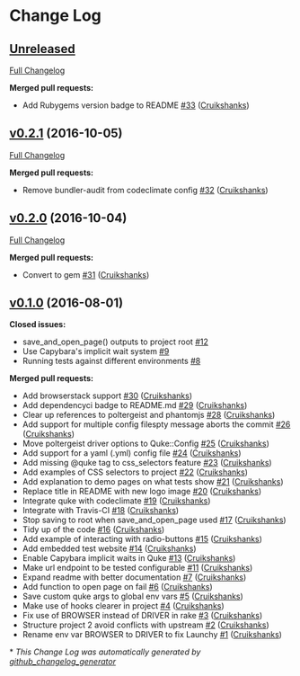# Change Log

## [Unreleased](https://github.com/EnvironmentAgency/quke/tree/HEAD)

[Full Changelog](https://github.com/EnvironmentAgency/quke/compare/v0.2.1...HEAD)

**Merged pull requests:**

- Add Rubygems version badge to README [\#33](https://github.com/EnvironmentAgency/quke/pull/33) ([Cruikshanks](https://github.com/Cruikshanks))

## [v0.2.1](https://github.com/EnvironmentAgency/quke/tree/v0.2.1) (2016-10-05)
[Full Changelog](https://github.com/EnvironmentAgency/quke/compare/v0.2.0...v0.2.1)

**Merged pull requests:**

- Remove bundler-audit from codeclimate config [\#32](https://github.com/EnvironmentAgency/quke/pull/32) ([Cruikshanks](https://github.com/Cruikshanks))

## [v0.2.0](https://github.com/EnvironmentAgency/quke/tree/v0.2.0) (2016-10-04)
[Full Changelog](https://github.com/EnvironmentAgency/quke/compare/v0.1.0...v0.2.0)

**Merged pull requests:**

- Convert to gem [\#31](https://github.com/EnvironmentAgency/quke/pull/31) ([Cruikshanks](https://github.com/Cruikshanks))

## [v0.1.0](https://github.com/EnvironmentAgency/quke/tree/v0.1.0) (2016-08-01)
**Closed issues:**

- save\_and\_open\_page\(\) outputs to project root [\#12](https://github.com/EnvironmentAgency/quke/issues/12)
- Use Capybara's implicit wait system [\#9](https://github.com/EnvironmentAgency/quke/issues/9)
- Running tests against different environments [\#8](https://github.com/EnvironmentAgency/quke/issues/8)

**Merged pull requests:**

- Add browserstack support [\#30](https://github.com/EnvironmentAgency/quke/pull/30) ([Cruikshanks](https://github.com/Cruikshanks))
- Add dependencyci badge to README.md [\#29](https://github.com/EnvironmentAgency/quke/pull/29) ([Cruikshanks](https://github.com/Cruikshanks))
- Clear up references to poltergeist and phantomjs [\#28](https://github.com/EnvironmentAgency/quke/pull/28) ([Cruikshanks](https://github.com/Cruikshanks))
- Add support for multiple config filespty message aborts the commit [\#26](https://github.com/EnvironmentAgency/quke/pull/26) ([Cruikshanks](https://github.com/Cruikshanks))
- Move poltergeist driver options to Quke::Config [\#25](https://github.com/EnvironmentAgency/quke/pull/25) ([Cruikshanks](https://github.com/Cruikshanks))
- Add support for a yaml \(.yml\) config file [\#24](https://github.com/EnvironmentAgency/quke/pull/24) ([Cruikshanks](https://github.com/Cruikshanks))
- Add missing @quke tag to css\_selectors feature [\#23](https://github.com/EnvironmentAgency/quke/pull/23) ([Cruikshanks](https://github.com/Cruikshanks))
- Add examples of CSS selectors to project [\#22](https://github.com/EnvironmentAgency/quke/pull/22) ([Cruikshanks](https://github.com/Cruikshanks))
- Add explanation to demo pages on what tests show [\#21](https://github.com/EnvironmentAgency/quke/pull/21) ([Cruikshanks](https://github.com/Cruikshanks))
- Replace title in README with new logo image [\#20](https://github.com/EnvironmentAgency/quke/pull/20) ([Cruikshanks](https://github.com/Cruikshanks))
- Integrate quke with codeclimate [\#19](https://github.com/EnvironmentAgency/quke/pull/19) ([Cruikshanks](https://github.com/Cruikshanks))
- Integrate with Travis-CI [\#18](https://github.com/EnvironmentAgency/quke/pull/18) ([Cruikshanks](https://github.com/Cruikshanks))
- Stop saving to root when save\_and\_open\_page used [\#17](https://github.com/EnvironmentAgency/quke/pull/17) ([Cruikshanks](https://github.com/Cruikshanks))
- Tidy up of the code [\#16](https://github.com/EnvironmentAgency/quke/pull/16) ([Cruikshanks](https://github.com/Cruikshanks))
- Add example of interacting with radio-buttons [\#15](https://github.com/EnvironmentAgency/quke/pull/15) ([Cruikshanks](https://github.com/Cruikshanks))
- Add embedded test website [\#14](https://github.com/EnvironmentAgency/quke/pull/14) ([Cruikshanks](https://github.com/Cruikshanks))
- Enable Capybara implicit waits in Quke [\#13](https://github.com/EnvironmentAgency/quke/pull/13) ([Cruikshanks](https://github.com/Cruikshanks))
- Make url endpoint to be tested configurable [\#11](https://github.com/EnvironmentAgency/quke/pull/11) ([Cruikshanks](https://github.com/Cruikshanks))
- Expand readme with better documentation [\#7](https://github.com/EnvironmentAgency/quke/pull/7) ([Cruikshanks](https://github.com/Cruikshanks))
- Add function to open page on fail [\#6](https://github.com/EnvironmentAgency/quke/pull/6) ([Cruikshanks](https://github.com/Cruikshanks))
- Save custom quke args to global env vars [\#5](https://github.com/EnvironmentAgency/quke/pull/5) ([Cruikshanks](https://github.com/Cruikshanks))
- Make use of hooks clearer in project [\#4](https://github.com/EnvironmentAgency/quke/pull/4) ([Cruikshanks](https://github.com/Cruikshanks))
- Fix use of BROWSER instead of DRIVER in rake [\#3](https://github.com/EnvironmentAgency/quke/pull/3) ([Cruikshanks](https://github.com/Cruikshanks))
- Structure project 2 avoid conflicts with upstream [\#2](https://github.com/EnvironmentAgency/quke/pull/2) ([Cruikshanks](https://github.com/Cruikshanks))
- Rename env var BROWSER to DRIVER to fix Launchy [\#1](https://github.com/EnvironmentAgency/quke/pull/1) ([Cruikshanks](https://github.com/Cruikshanks))



\* *This Change Log was automatically generated by [github_changelog_generator](https://github.com/skywinder/Github-Changelog-Generator)*